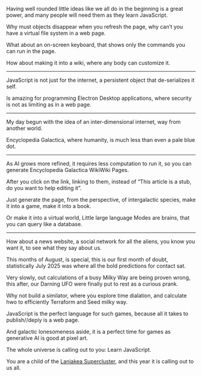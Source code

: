Having well rounded little ideas like we all do in the beginning is a great power,
and many people will need them as they learn JavaScript.

Why must objects disappear when you refresh the page,
why can’t you have a virtual file system in a web page.

What about an on-screen keyboard,
that shows only the commands you can run in the page.

How about making it into a wiki,
where any body can customize it.

---

JavaScript is not just for the internet,
a persistent object that de-serializes it self.

Is amazing for programming Electron Desktop applications,
where security is not as limiting as in a web page.

---

My day begun with the idea of an inter-dimensional internet,
way from another world.

Encyclopedia Galactica, where humanity,
is much less than even a pale blue dot.

---

As AI grows more refined, it requires less computation to run it,
so you can generate Encyclopedia Galactica WikiWiki Pages.

After you click on the link, linking to them,
instead of “This article is a stub, do you want to help editing it”.

Just generate the page, from the perspective, of intergalactic species,
make it into a game, make it into a book.

Or make it into a virtual world, Little large language Modes are brains,
that you can query like a database.

---

How about a news website, a social network for all the aliens,
you know you want it, to see what they say about us.

This months of August, is special, this is our first month of doubt,
statistically July 2025 was where all the bold predictions for contact sat.

Very slowly, out calculations of a busy Milky Way are being proven wrong,
this after, our Darning UFO were finally put to rest as a curious prank.

Why not build a similator, where you explore time dialation,
and calculate hwo to efficiently Terraform and Seed milky way.

JavaScript is the perfect language for such games,
because all it takes to publish//deply is a web page.

And galactic lonesomeness aside,
it is a perfect time for games as generative AI is good at pixel art.

The whole universe is calling out to you:
Learn JavaScript.

You are a child of the [Laniakea Supercluster][1],
and this year it is calling out to us all.

[1]: https://en.wikipedia.org/wiki/Laniakea_Supercluster
